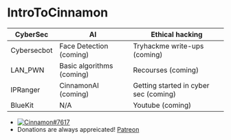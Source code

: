 # IntroToCinnamon

CyberSec |      AI | Ethical hacking
------------ | ------------- | -------------
Cybersecbot | Face Detection (coming) | Tryhackme write-ups (coming)
LAN_PWN | Basic algorithms (coming) | Recourses (coming)
IPRanger | CinnamonAI (coming) | Getting started in cyber sec (coming)
BlueKit | N/A | Youtube (coming)


*  [![Cinnamon#7617](https://img.shields.io/badge/Discord-Cinnamon%237617-blue?style=plastic&logo=discord.svg)](https://discord.com/users/292382410530750466/)   
* Donations are always appreicated! [Patreon](https://www.patreon.com/cinnamon1212)
